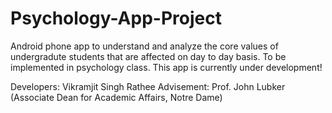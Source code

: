 # Psychology-App-Project

Android phone app to understand and analyze the core values of undergradute students that are affected on day to day basis. To be implemented in psychology class. This app is currently under development!

Developers: Vikramjit Singh Rathee
Advisement: Prof. John Lubker (Associate Dean for Academic Affairs, Notre Dame)
